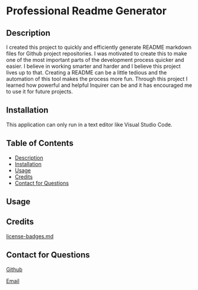 
  
  # Professional Readme Generator

  ## Description
  I created this project to quickly and efficiently generate README markdown files for Github project repositories. I was motivated to create this to make one of the most important parts of the development process quicker and easier. I believe in working smarter and harder and I believe this project lives up to that. Creating a README can be a little tedious and the automation of this tool makes the process more fun. Through this project I learned how powerful and helpful Inquirer can be and it has encouraged me to use it for future projects. 

  ## Installation
  This application can only run in a text editor like Visual Studio Code.

  ## Table of Contents

  - [Description](#descritpion)
  - [Installation](#installation)
  - [Usage](#usage)
  - [Credits](#credits)
  - [Contact for Questions](#contact)

  ## Usage
  

  ## Credits
  [license-badges.md]()

  ## Contact for Questions
  [Github](https://www.github.com/jesse-howell)

  [Email](mailto:jessehowell.dev@tutanota.com)
  